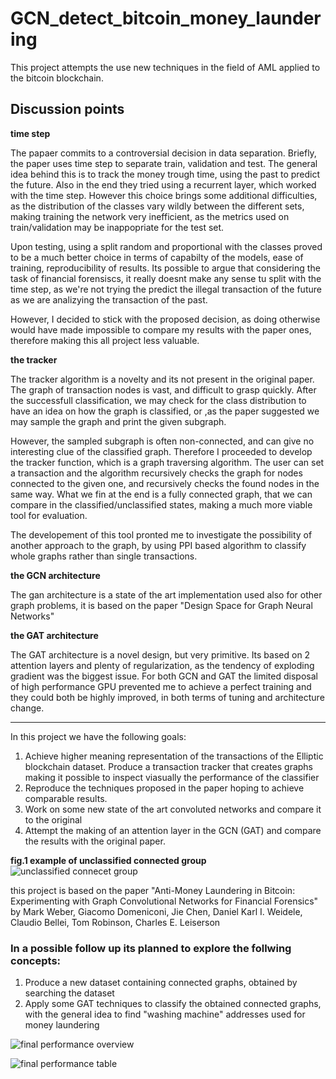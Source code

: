 # GCN_detect_bitcoin_money_laundering
This project attempts the use new techniques in the field of AML applied to the bitcoin blockchain.

## Discussion points 

__time step__

The papaer commits to a controversial decision in data separation. Briefly, the paper uses time step to separate train, validation and test. The general idea behind this is to track the money trough time, using the past to predict the future. Also in the end they tried using a recurrent layer, which worked with the time step. 
However this choice brings some additional difficulties, as the distribution of the classes vary wildly between the different sets, making training the network very inefficient, as the metrics used on train/validation may be inappopriate for the test set. 

Upon testing, using a split random and proportional with the classes proved to be a much better choice in terms of capabilty of the models, ease of training, reproducibility of results. Its possible to argue that considering the task of financial forensiscs, it really doesnt make any sense tu split with the time step, as we're not trying the predict the illegal transaction of the future as we are analizying the transaction of the past. 

However, I decided to stick with the proposed decision, as doing otherwise would have made impossible to compare my results with the paper ones, therefore making this all project less valuable.

__the tracker__

The tracker algorithm is a novelty and its not present in the original paper. The graph of transaction nodes is vast, and difficult to grasp quickly. After the successfull classification, we may check for the class distribution to have an idea on how the graph is classified, or ,as the paper suggested we may sample the graph and print the given subgraph. 

However, the sampled subgraph is often non-connected, and can give no interesting clue of the classified graph. Therefore I proceeded to develop the tracker function, which is a graph traversing algorithm. The user can set a transaction and the algorithm recursively checks the graph for nodes connected to the given one, and recursively checks the found nodes in the same way. 
What we fin at the end is a fully connected graph, that we can compare in the classified/unclassified states, making a much more viable tool for evaluation.

The developement of this tool pronted me to investigate the possibility of another approach to the graph, by using PPI based algorithm to classify whole graphs rather than single transactions. 

__the GCN architecture__

The gan architecture is a state of the art implementation used also for other graph problems, it is based on the paper "Design Space for Graph Neural Networks"

__the GAT architecture__

The GAT architecture is a novel design, but very primitive. Its based on 2 attention layers and plenty of regularization, as the tendency of exploding gradient was the biggest issue. 
For both GCN and GAT the limited disposal of high performance GPU prevented me to achieve a perfect training and they could both be highly improved, in both terms of tuning and architecture change. 

-----------------------------------------------------------------------------------

In this project we have the following goals:

1. Achieve higher meaning representation of the transactions of the Elliptic blockchain dataset. Produce a transaction tracker that creates graphs making it possible to inspect viasually the performance of the classifier 
2. Reproduce the techniques proposed in the paper hoping to achieve comparable results. 
3. Work on some new state of the art convoluted networks and compare it to the original 
4. Attempt the making of an attention layer in the GCN (GAT) and compare the results with the original paper. 

__fig.1 example of unclassified connected group__
![unclassified connecet group](https://github.com/fmerizzi/GCN_detect_bitcoin_money_laundering/blob/main/connected%20group.png)

this project is based on the paper "Anti-Money Laundering in Bitcoin: Experimenting with Graph Convolutional Networks for Financial Forensics" by Mark Weber, Giacomo Domeniconi, Jie Chen, Daniel Karl I. Weidele, Claudio Bellei, Tom Robinson, Charles E. Leiserson

### In a possible follow up its planned to explore the follwing concepts:

1. Produce a new dataset containing connected graphs, obtained by searching the dataset 
2. Apply some GAT techniques to classify the obtained connected graphs, with the general idea to find "washing machine" addresses used for money laundering 

![final performance overview](https://github.com/fmerizzi/GCN_detect_bitcoin_money_laundering/blob/main/final_metrics_classifier.png)

![final performance table](https://github.com/fmerizzi/GCN_detect_bitcoin_money_laundering/blob/main/classification_table.png)

